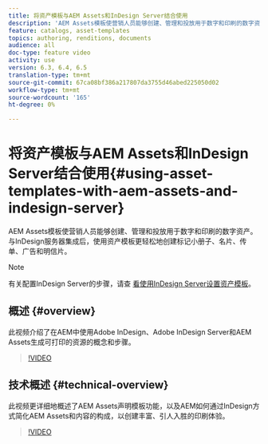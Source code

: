 ```yaml
---
title: 将资产模板与AEM Assets和InDesign Server结合使用
description: 'AEM Assets模板使营销人员能够创建、管理和投放用于数字和印刷的数字资产。 与InDesign服务器集成后，使用资产模板更轻松地创建标记小册子、名片、传单、广告和明信片。 '
feature: catalogs, asset-templates
topics: authoring, renditions, documents
audience: all
doc-type: feature video
activity: use
version: 6.3, 6.4, 6.5
translation-type: tm+mt
source-git-commit: 67ca08bf386a217807da3755d46abed225050d02
workflow-type: tm+mt
source-wordcount: '165'
ht-degree: 0%

---
```



# 将资产模板与AEM Assets和InDesign Server结合使用{#using-asset-templates-with-aem-assets-and-indesign-server}

AEM Assets模板使营销人员能够创建、管理和投放用于数字和印刷的数字资产。 与InDesign服务器集成后，使用资产模板更轻松地创建标记小册子、名片、传单、广告和明信片。

>[!NOTE]
>
>有关配置InDesign Server的步骤，请查 [看使用InDesign Server设置资产模板](asset-templates-technical-video-setup.md)。

## 概述 {#overview}

此视频介绍了在AEM中使用Adobe InDesign、Adobe InDesign Server和AEM Assets生成可打印的资源的概念和步骤。

>[!VIDEO](https://video.tv.adobe.com/v/25170?quality=12&learn=on)

## 技术概述 {#technical-overview}

此视频更详细地概述了AEM Assets声明模板功能，以及AEM如何通过InDesign方式简化AEM Assets和内容的构成，以创建丰富、引人入胜的印刷体验。

>[!VIDEO](https://video.tv.adobe.com/v/17071/?quality=9&learn=on)